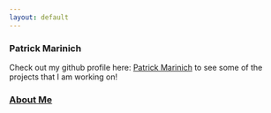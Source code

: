 ```yaml
---
layout: default
---
```


### Patrick Marinich

Check out my github profile here: [Patrick Marinich](https://github.com/PatrickMarinich) to see some of the projects that I am working on!

### [About Me](https://patrickmarinich.github.io/home/aboutme.md)
